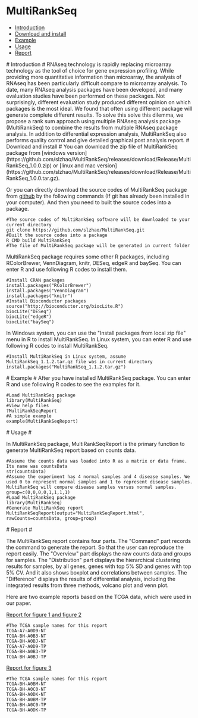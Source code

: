MultiRankSeq
============
* [Introduction](#Introduction)
* [Download and install](#download)
* [Example](#example)
* [Usage](#usage)
* [Report](#report)

<a name="Introduction"/>
# Introduction #
RNAseq technology is rapidly replacing microarray technology as the tool of choice for gene expression profiling. While providing more quantitative information than microarray, the analysis of RNAseq has been particularly difficult compare to microarray analysis. To date, many RNAseq analysis packages have been developed, and many evaluation studies have been performed on these packages.  Not surprisingly, different evaluation study produced different opinion on which packages is the most ideal.  We found that often using different package will generate complete different results.  To solve this solve this dilemma, we propose a rank sum approach using multiple RNAseq analysis package (MultiRankSeq) to combine the results from multiple RNAseq package analysis. In addition to differential expression analysis, MultiRankSeq also performs quality control and give detailed graphical post analysis report.    

<a name="download"/>
# Download and install #
You can download the zip file of MultiRankSeq package from [windows version](https://github.com/slzhao/MultiRankSeq/releases/download/Release/MultiRankSeq_1.0.0.zip) or [linux and mac version](https://github.com/slzhao/MultiRankSeq/releases/download/Release/MultiRankSeq_1.0.0.tar.gz).

Or you can directly download the source codes of MultiRankSeq package from [github](https://github.com/slzhao/MultiRankSeq) by the following commands (If git has already been installed in your computer). And then you need to built the source codes into a package.

	#The source codes of MultiRankSeq software will be downloaded to your current directory
	git clone https://github.com/slzhao/MultiRankSeq.git
	#Built the source codes into a package
	R CMD build MultiRankSeq
	#The file of MultiRankSeq package will be generated in current folder

MultiRankSeq package requires some other R packages, including RColorBrewer, VennDiagram, knitr, DESeq, edgeR and baySeq. You can enter R and use following R codes to install them. 

	#Install CRAN packages
	install.packages("RColorBrewer")
	install.packages("VennDiagram")
	install.packages("knitr")
	#Install Bioconductor packages
	source("http://bioconductor.org/biocLite.R")
	biocLite("DESeq")
	biocLite("edgeR")
	biocLite("baySeq")

In Windows system, you can use the "Install packages from local zip file" menu in R to install MultiRankSeq. In Linux system, you can enter R and use following R codes to install MultiRankSeq.
	
	#Install MultiRankSeq in Linux system, assume MultiRankSeq_1.1.2.tar.gz file was in current directory
	install.packages("MultiRankSeq_1.1.2.tar.gz")

<a name="example"/>
# Example #
After you have installed MultiRankSeq package. You can enter R and use following R codes to see the examples for it.
	
	#Load MultiRankSeq package
	library(MultiRankSeq)
	#View help files
	?MultiRankSeqReport
	#A simple example
	example(MultiRankSeqReport)

<a name="usage"/>
# Usage #

In MultiRankSeq package, MultiRankSeqReport is the primary function to generate MultiRankSeq report based on counts data.

	#Assume the counts data was loaded into R as a matrix or data frame. Its name was countsData
	str(countsData)
	#Assume the experiment has 4 normal samples and 4 disease samples. We used 0 to represent normal samples and 1 to represent disease samples. MultiRankSeq will compare disease samples versus normal samples.
	group=c(0,0,0,0,1,1,1,1)
	#Load MultiRankSeq package
	library(MultiRankSeq)
	#Generate MultiRankSeq report
	MultiRankSeqReport(output="MultiRankSeqReport.html", rawCounts=countsData, group=group)

<a name="report"/>
# Report #

The MultiRankSeq report contains four parts. The "Command" part records the command to generate the report. So that the user can reproduce the report easily. The "Overview" part displays the raw counts data and groups for samples. The "Distribution" part displays the hierarchical clustering results for samples, by all genes, genes with top 5% SD and genes with top 5% CV. And it also shows boxplot and correlations between samples. The "Difference" displays the results of differential analysis, including the integrated results from three methods, volcano plot and venn plot.

Here are two example reports based on the TCGA data, which were used in our paper.

[Report for figure 1 and figure 2](http://htmlpreview.github.io/?https://github.com/slzhao/MultiRankSeq/blob/master/example/reportFigure1.html)

	#The TCGA sample names for this report
	TCGA-A7-A0D9-NT
	TCGA-BH-A0B3-NT
	TCGA-BH-A0BJ-NT
	TCGA-A7-A0D9-TP
	TCGA-BH-A0B3-TP
	TCGA-BH-A0BJ-TP


[Report for figure 3](http://htmlpreview.github.io/?https://github.com/slzhao/MultiRankSeq/blob/master/example/reportFigure3.html)

	#The TCGA sample names for this report
	TCGA-BH-A0BM-NT
	TCGA-BH-A0C0-NT
	TCGA-BH-A0DK-NT
	TCGA-BH-A0BM-TP
	TCGA-BH-A0C0-TP
	TCGA-BH-A0DK-TP